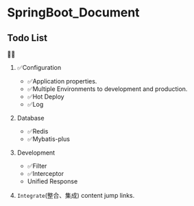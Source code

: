 # SpringBoot_Document

## Todo List

🔳✅

1. ✅Configuration
    - ✅Application properties.
    - ✅Multiple Environments to development and production.
    - ✅Hot Deploy
    - ✅Log
2. Database
    - ✅Redis
    - ✅Mybatis-plus
3. Development
    - ✅Filter
    - ✅Interceptor
    - Unified Response

100. `Integrate`(整合、集成) content jump links.

